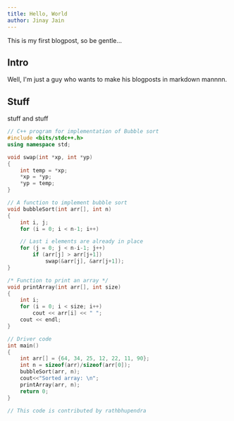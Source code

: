 ```yaml
---
title: Hello, World
author: Jinay Jain
---
```


This is my first blogpost, so be gentle...

## Intro

Well, I'm just a guy who wants to make his blogposts in markdown mannnn.

## Stuff

stuff and stuff

```cpp
// C++ program for implementation of Bubble sort
#include <bits/stdc++.h>
using namespace std;

void swap(int *xp, int *yp)
{
	int temp = *xp;
	*xp = *yp;
	*yp = temp;
}

// A function to implement bubble sort
void bubbleSort(int arr[], int n)
{
	int i, j;
	for (i = 0; i < n-1; i++)

	// Last i elements are already in place
	for (j = 0; j < n-i-1; j++)
		if (arr[j] > arr[j+1])
			swap(&arr[j], &arr[j+1]);
}

/* Function to print an array */
void printArray(int arr[], int size)
{
	int i;
	for (i = 0; i < size; i++)
		cout << arr[i] << " ";
	cout << endl;
}

// Driver code
int main()
{
	int arr[] = {64, 34, 25, 12, 22, 11, 90};
	int n = sizeof(arr)/sizeof(arr[0]);
	bubbleSort(arr, n);
	cout<<"Sorted array: \n";
	printArray(arr, n);
	return 0;
}

// This code is contributed by rathbhupendra

```
